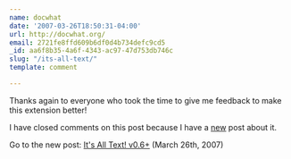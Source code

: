 ```yaml
---
name: docwhat
date: '2007-03-26T18:50:31-04:00'
url: http://docwhat.org/
email: 2721fe8ffd609b6df0d4b734defc9cd5
_id: aa6f8b35-4a6f-4343-ac97-47d753db746c
slug: "/its-all-text/"
template: comment

---
```


Thanks again to everyone who took the time to give me feedback to make this extension better!

I have closed comments on this post because I have a <a href="http://docwhat.org/2007/03/its_all_text_v06/" rel="nofollow">new</a> post about it. 

Go to the new post: <a href="http://docwhat.org/2007/03/its_all_text_v06/" rel="nofollow">It's All Text! v0.6+</a> (March 26th, 2007)
